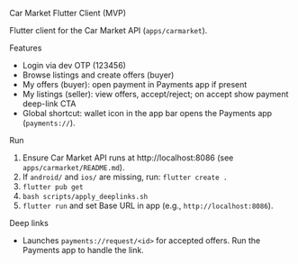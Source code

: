 Car Market Flutter Client (MVP)

Flutter client for the Car Market API (`apps/carmarket`).

Features
- Login via dev OTP (123456)
- Browse listings and create offers (buyer)
- My offers (buyer): open payment in Payments app if present
- My listings (seller): view offers, accept/reject; on accept show payment deep-link CTA
 - Global shortcut: wallet icon in the app bar opens the Payments app (`payments://`).

Run
1) Ensure Car Market API runs at http://localhost:8086 (see `apps/carmarket/README.md`).
2) If `android/` and `ios/` are missing, run: `flutter create .`
3) `flutter pub get`
4) `bash scripts/apply_deeplinks.sh`
5) `flutter run` and set Base URL in app (e.g., `http://localhost:8086`).

Deep links
- Launches `payments://request/<id>` for accepted offers. Run the Payments app to handle the link.

